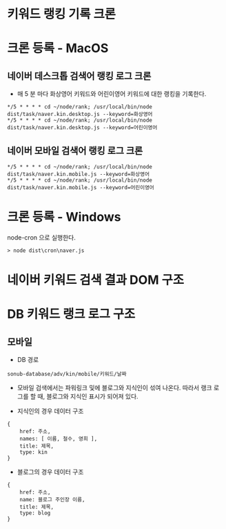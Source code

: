 # 키워드 랭킹 기록 크론


# 크론 등록 - MacOS

## 네이버 데스크톱 검색어 랭킹 로그 크론

* 매 5 분 마다 화상영어 키워드와 어린이영어 키워드에 대한 랭킹을 기록한다.

````
*/5 * * * * cd ~/node/rank; /usr/local/bin/node dist/task/naver.kin.desktop.js --keyword=화상영어
*/5 * * * * cd ~/node/rank; /usr/local/bin/node dist/task/naver.kin.desktop.js --keyword=어린이영어
````

## 네이버 모바일 검색어 랭킹 로그 크론

````
*/5 * * * * cd ~/node/rank; /usr/local/bin/node dist/task/naver.kin.mobile.js --keyword=화상영어
*/5 * * * * cd ~/node/rank; /usr/local/bin/node dist/task/naver.kin.mobile.js --keyword=어린이영어
````

# 크론 등록 - Windows

node-cron 으로 실행한다.


````
> node dist\cron\naver.js
````

# 네이버 키워드 검색 결과 DOM 구조



# DB 키워드 랭크 로그 구조

## 모바일

* DB 경로
````
sonub-database/adv/kin/mobile/키워드/날짜
````

* 모바일 검색에서는 파워링크 및에 블로그와 지식인이 섞여 나온다. 따라서 랭크 로그를 할 때, 블로그와 지식인 표시가 되어져 있다.

* 지식인의 경우 데이터 구조

````
{
    href: 주소,
    names: [ 이름, 철수, 영희 ],
    title: 제목,
    type: kin
}
````


* 블로그의 경우 데이터 구조

````
{
    href: 주소,
    name: 블로그 주인장 이름,
    title: 제목,
    type: blog
}
````


